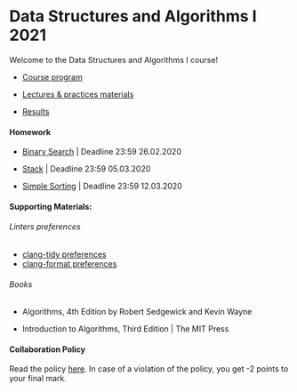 # Data Structures and Algorithms I 2021

Welcome to the Data Structures and Algorithms I course! 


- [Course program](/program.md)

- [Lectures & practices materials](/materials/materials.md)

- [Results](https://docs.google.com/spreadsheets/d/1y64zLuW_gzcHhovapxaTmpZBLJJldIJtJb5paGbvseM/edit?usp=sharing)


#### Homework
- [Binary Search](https://contest.yandex.ru/contest/25231/standings) | Deadline 23:59 26.02.2020

- [Stack](https://contest.yandex.ru/contest/25286/standings/) | Deadline 23:59 05.03.2020

- [Simple Sorting](https://contest.yandex.ru/contest/25569/standings/) | Deadline 23:59 12.03.2020
#### Supporting Materials:

###### Linters preferences

- [clang-tidy preferences](.clang-tidy)
- [clang-format preferences](.clang-format)

###### Books
- Algorithms, 4th Edition by Robert Sedgewick and Kevin Wayne

- Introduction to Algorithms, Third Edition | The MIT Press



#### Collaboration Policy

Read the policy [here](/collaboration-policy.md). In case of a violation of the policy, you get -2 points to your final mark.
